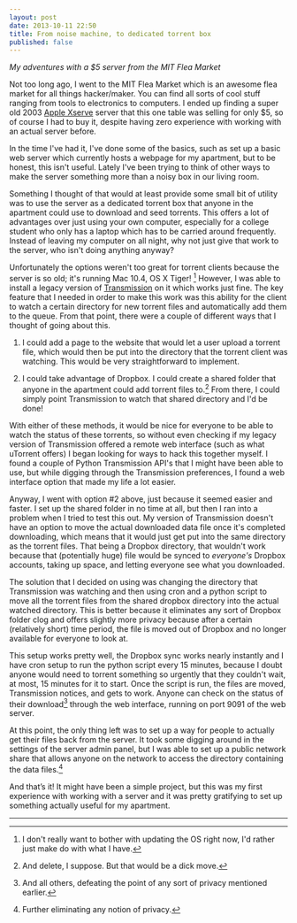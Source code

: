 ```yaml
---
layout: post
date: 2013-10-11 22:50
title: From noise machine, to dedicated torrent box
published: false
---
```


*My adventures with a $5 server from the MIT Flea Market*

Not too long ago, I went to the MIT Flea Market which is an awesome flea market for all things hacker/maker. You can find all sorts of cool stuff ranging from tools to electronics to computers. I ended up finding a super old 2003 [Apple Xserve](http://en.wikipedia.org/wiki/Xserve) server that this one table was selling for only $5, so of course I had to buy it, despite having zero experience with working with an actual server before. 

In the time I've had it, I've done some of the basics, such as set up a basic web server which currently hosts a webpage for my apartment, but to be honest, this isn't useful. Lately I've been trying to think of other ways to make the server something more than a noisy box in our living room.

Something I thought of that would at least provide some small bit of utility was to use the server as a dedicated torrent box that anyone in the apartment could use to download and seed torrents. This offers a lot of advantages over just using your own computer, especially for a college student who only has a laptop which has to be carried around frequently. Instead of leaving my computer on all night, why not just give that work to the server, who isn't doing anything anyway?

Unfortunately the options weren't too great for torrent clients because the server is so old; it's running Mac 10.4, OS X Tiger! [^1] However, I was able to install a legacy version of [Transmission](http://transmissionbt.com) on it which works just fine. The key feature that I needed in order to make this work was this ability for the client to watch a certain directory for new torrent files and automatically add them to the queue. From that point, there were a couple of different ways that I thought of going about this. 

1. I could add a page to the website that would let a user upload a torrent file, which would then be put into the directory that the torrent client was watching. This would be very straightforward to implement.

2. I could take advantage of Dropbox. I could create a shared folder that anyone in the apartment could add torrent files to.[^2] From there, I could simply point Transmission to watch that shared directory and I'd be done!

With either of these methods, it would be nice for everyone to be able to watch the status of these torrents, so without even checking if my legacy version of Transmission offered a remote web interface (such as what uTorrent offers) I began looking for ways to hack this together myself. I found a couple of Python Transmission API's that I might have been able to use, but while digging through the Transmission preferences, I found a web interface option that made my life a lot easier.

Anyway, I went with option #2 above, just because it seemed easier and faster. I set up the shared folder in no time at all, but then I ran into a problem when I tried to test this out. My version of Transmission doesn't have an option to move the actual downloaded data file once it's completed downloading, which means that it would just get put into the same directory as the torrent files. That being a Dropbox directory, that wouldn't work because that (potentially huge) file would be synced to *everyone's* Dropbox accounts, taking up space, and letting everyone see what you downloaded.

The solution that I decided on using was changing the directory that Transmission was watching and then using cron and a python script to move all the torrent files from the shared dropbox directory into the actual watched directory. This is better because it eliminates any sort of Dropbox folder clog and offers slightly more privacy because after a certain (relatively short) time period, the file is moved out of Dropbox and no longer available for everyone to look at.

This setup works pretty well, the Dropbox sync works nearly instantly and I have cron setup to run the python script every 15 minutes, because I doubt anyone would need to torrent something so urgently that they couldn't wait, at most, 15 minutes for it to start. Once the script is run, the files are moved, Transmission notices, and gets to work. Anyone can check on the status of their download[^3] through the web interface, running on port 9091 of the web server.

At this point, the only thing left was to set up a way for people to actually get their files back from the server. It took some digging around in the settings of the server admin panel, but I was able to set up a public network share that allows anyone on the network to access the directory containing the data files.[^4]

And that’s it! It might have been a simple project, but this was my first experience with working with a server and it was pretty gratifying to set up something actually useful for my apartment.

---

[^1]: I don't really want to bother with updating the OS right now, I'd rather just make do with what I have.

[^2]: And delete, I suppose. But that would be a dick move.

[^3]: And all others, defeating the point of any sort of privacy mentioned earlier.

[^4]: Further eliminating any notion of privacy.
